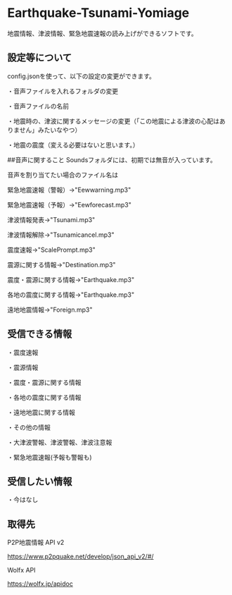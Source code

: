 # Earthquake-Tsunami-Yomiage
地震情報、津波情報、緊急地震速報の読み上げができるソフトです。

## 設定等について

config.jsonを使って、以下の設定の変更ができます。

・音声ファイルを入れるフォルダの変更

・音声ファイルの名前

・地震時の、津波に関するメッセージの変更（「この地震による津波の心配はありません」みたいなやつ）

・地震の震度（変える必要はないと思います。）

##音声に関すること
Soundsフォルダには、初期では無音が入っています。

音声を割り当てたい場合のファイル名は

緊急地震速報（警報）→"Eewwarning.mp3"

緊急地震速報（予報）→"Eewforecast.mp3"

津波情報発表→"Tsunami.mp3"

津波情報解除→"Tsunamicancel.mp3"

震度速報→"ScalePrompt.mp3"

震源に関する情報→"Destination.mp3"

震度・震源に関する情報→"Earthquake.mp3"

各地の震度に関する情報→"Earthquake.mp3"

遠地地震情報→"Foreign.mp3"

## 受信できる情報
・震度速報

・震源情報

・震度・震源に関する情報

・各地の震度に関する情報

・遠地地震に関する情報

・その他の情報

・大津波警報、津波警報、津波注意報

・緊急地震速報(予報も警報も)
## 受信したい情報

・今はなし

## 取得先
P2P地震情報 API v2

https://www.p2pquake.net/develop/json_api_v2/#/

Wolfx API

https://wolfx.jp/apidoc
